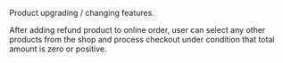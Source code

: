 Product upgrading / changing features.

After adding refund product to online order, user can select any other products from the shop and process checkout under condition that total amount is zero or positive.
